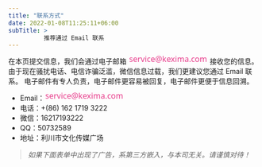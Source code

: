 ```yaml
---
title: "联系方式"
date: 2022-01-08T11:25:11+06:00
subTitle: >
          推荐通过 Email 联系
---
```


在本页提交信息，我们会通过电子邮箱 <img src="data:image/svg+xml,%3Csvg width='160' height='16' xmlns='http://www.w3.org/2000/svg'%3E%3Ctext x='50%25' y='50%25' font-size='16' fill='%23e83e8c' font-family='system-ui, sans-serif' text-anchor='middle' dominant-baseline='middle'%3Eservice@kexima.com%3C/text%3E%3C/svg%3E"> 接收您的信息。
由于现在骚扰电话、电信诈骗泛滥，微信信息过载，我们更建议您通过 Email 联系。
电子邮件有专人负责，电子邮件更容易被回复，电子邮件更便于信息回溯。

- Email：<img src="data:image/svg+xml,%3Csvg width='160' height='16' xmlns='http://www.w3.org/2000/svg'%3E%3Ctext x='50%25' y='50%25' font-size='16' fill='%23e83e8c' font-family='system-ui, sans-serif' text-anchor='middle' dominant-baseline='middle'%3Eservice@kexima.com%3C/text%3E%3C/svg%3E">
- 电话：+(86) 162 1719 3222
- 微信：16217193222
- QQ：50732589
- 地址：利川市文化传媒广场

> *如果下面表单中出现了广告，系第三方嵌入，与本司无关。请谨慎对待！*
